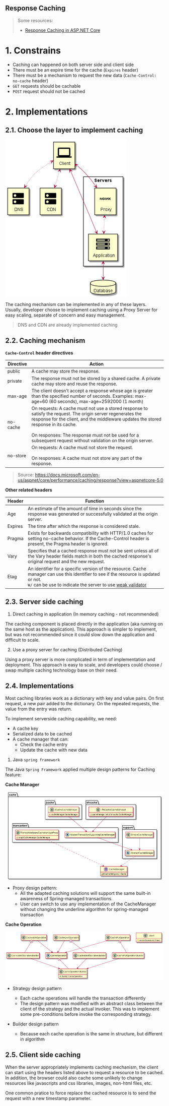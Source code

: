 Response Caching
---

> Some resources:
> * [Response Caching in ASP.NET Core](https://docs.microsoft.com/en-us/aspnet/core/performance/caching/response?view=aspnetcore-5.0)

# 1. Constrains

* Caching can happened on both server side and client side
* There must be an expire time for the cache (`Expires` header)
* There must be a mechanism to request the new data (`Cache-Control: no-cache` header)
* `GET` requests should be cachable
* `POST` request should not be cached

# 2. Implementations

## 2.1. Choose the layer to implement caching

![layers](https://github.com/huntertran/concordia-thesis-topic/blob/main/out/justifications/ResponseCaching/layers.png?raw=true)

The caching mechanism can be implemented in any of these layers. Usually, developer choose to implement caching using a Proxy Server for easy scaling, separate of concern and easy management.

> DNS and CDN are already implemented caching

## 2.2. Caching mechanism

**`Cache-Control` header directives**

| Directive | Action |
|-|-|
| public | A cache may store the response. |
| private | The response must not be stored by a shared cache. A private cache may store and reuse the response. |
| max-age | The client doesn't accept a response whose age is greater than the specified number of seconds. Examples: max-age=60 (60 seconds), max-age=2592000 (1 month) |
| no-cache | On requests: A cache must not use a stored response to satisfy the request. The origin server regenerates the response for the client, and the middleware updates the stored response in its cache.<br><br>On responses: The response must not be used for a subsequent request without validation on the origin server. |
| no-store | On requests: A cache must not store the request.<br><br>On responses: A cache must not store any part of the response. |

> Source: https://docs.microsoft.com/en-us/aspnet/core/performance/caching/response?view=aspnetcore-5.0

**Other related headers**

| Header | Function |
|-|-|
| Age | An estimate of the amount of time in seconds since the response was generated or successfully validated at the origin server. |
| Expires | The time after which the response is considered stale. |
| Pragma | Exists for backwards compatibility with HTTP/1.0 caches for setting no-cache behavior. If the Cache-Control header is present, the Pragma header is ignored. |
| Vary | Specifies that a cached response must not be sent unless all of the Vary header fields match in both the cached response's original request and the new request. |
| Etag | An identifier for a specific version of the resource. Cache manager can use this identifier to see if the resource is updated or not. <br>`W/` can be use to indicate the server to use [weak validator](https://developer.mozilla.org/en-US/docs/Web/HTTP/Conditional_requests#weak_validation) |


## 2.3. Server side caching

1. Direct caching in application (In memory caching - not recommended)

The caching component is placed directly in the application (aka running on the same host as the application). This approach is simpler to implement, but was not recommended since it could slow down the application and difficult to scale.

2. Use a proxy server for caching (Distributed Caching)

Using a proxy server is more complicated in term of implementation and deployment. This approach is easy to scale, and developers could choose / swap multiple caching technology base on their need.

## 2.4. Implementations

Most caching libraries work as a dictionary with key and value pairs. On first request, a new pair added to the dictionary. On the repeated requests, the value from the entry was return.

To implement serverside caching capability, we need:
* A cache key
* Serialized data to be cached
* A cache manager that can:
    * Check the cache entry
    * Update the cache with new data

1. Java `spring framework`

The Java `Spring Framework` applied multiple design patterns for Caching feature:

**Cache Manager**

![CacheManager](https://github.com/huntertran/concordia-thesis-topic/blob/main/out/justifications/ResponseCaching/SpringCacheManager.png?raw=true)

* Proxy design pattern:
    * All the adapted caching solutions will support the same built-in awareness of Spring-managed transactions.
    * User can switch to use any implementation of the CacheManager without changing the underline algorithm for spring-managed transaction

**Cache Operation**

![CacheOperation](https://github.com/huntertran/concordia-thesis-topic/blob/main/out/justifications/ResponseCaching/CacheOperationSpringFramework.png?raw=true)

* Strategy design pattern
    * Each cache operations will handle the transaction differently
    * The design pattern was modified with an abstract class between the client of the strategy and the actual invoker. This was to implement some pre-conditions before invoke the corresponding strategy.

* Builder design pattern
    * Because each cache operation is the same in structure, but different in algorithm

## 2.5. Client side caching

When the server appropriately implements caching mechanism, the client can start using the headers listed above to request a resource to be cached. In addition, the browser could also cache some unlikely to change resources like javascripts and css libraries, images, non-html files, etc.

One common pratice to force replace the cached resource is to send the request with a new timestamp parameter.